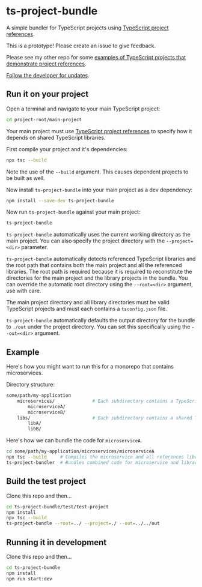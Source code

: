 # ts-project-bundle

A simple bundler for TypeScript projects using [TypeScript project references](https://www.typescriptlang.org/docs/handbook/project-references.html).

This is a prototype! Please create an issue to give feedback.

Please see my other repo for some [examples of TypeScript projects that demonstrate project references](https://github.com/ashleydavis/sharing-typescript-code-libraries).

[Follow the developer for updates](https://twitter.com/ashleydavis75).
## Run it on your project

Open a terminal and navigate to your main TypeScript project:

```bash
cd project-root/main-project
```

Your main project must use [TypeScript project references](https://www.typescriptlang.org/docs/handbook/project-references.html) to specify how it depends on shared TypeScript libraries.

First compile your project and it's dependencies:

```bash
npx tsc --build
```

Note the use of the `--build` argument. This causes dependent projects to be built as well.

Now install `ts-project-bundle` into your main project as a dev dependency:

```bash
npm install --save-dev ts-project-bundle
```

Now run `ts-project-bundle` against your main project:

```bash
ts-project-bundle
```

`ts-project-bundle` automatically uses the current working directory as the main project. You can also specify the project directory with the `--project=<dir>` parameter.

`ts-project-bundle` automatically detects referenced TypeScript libraries and the root path that contains both the main project and all the referenced libraries. The root path is required because it is required to reconstitute the directories for the main project and the library projects in the bundle. You can override the automatic root directory using the `--root=<dir>` argument, use with care.

The main project directory and all library directories must be valid TypeScript projects and must each contains a `tsconfig.json` file.

`ts-project-bundle` automatically defaults the output directory for the bundle to `./out` under the project directory. You can set this specifically using the `--out=<dir>` argument.

## Example

Here's how you might want to run this for a monorepo that contains microservices.

Directory structure:

```bash
some/path/my-application
    microservices/              # Each subdirectory contains a TypeScript microservice.
        microserviceA/
        microserviceB/
    libs/                       # Each subdirectory contains a shared TypeScript library.
        libA/
        libB/
```

Here's how we can bundle the code for `microserviceA`.

```bash
cd some/path/my-application/microservices/microserviceA
npx tsc --build     # Compiles the microservice and all references libraries.
ts-project-bundler  # Bundles combined code for microservice and libraries in the .out directory.
```

## Build the test project

Clone this repo and then...

```bash
cd ts-project-bundle/test/test-project
npm install 
npx tsc --build
ts-project-bundle --root=../ --project=./ --out=../../out
```

## Running it in development

Clone this repo and then...

```bash
cd ts-project-bundle
npm install
npm run start:dev
```